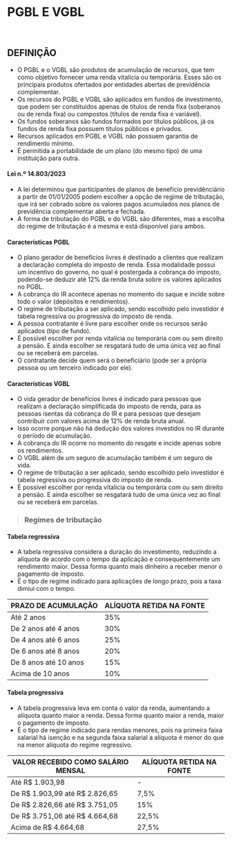 # PGBL E VGBL

<br>

## DEFINIÇÃO
* O PGBL e o VGBL são produtos de acumulação de recursos, que tem como objetivo fornecer uma renda vitalícia ou temporária. Esses são os principais produtos ofertados por entidades abertas de previdência complementar.
* Os recursos do PGBL e VGBL são aplicados em fundos de investimento, que podem ser constituídos apenas de títulos de renda fixa (soberanos ou de renda fixa) ou compostos (títulos de renda fixa e variável).
* Os fundos soberanos são fundos formados por títulos públicos, já os fundos de renda fixa possuem títulos públicos e privados.
* Recursos aplicados em PGBL e VGBL não possuem garantia de rendimento mínimo.
* É permitida a portabilidade de um plano (do mesmo tipo) de uma instituição para outra.

#### Lei n.º 14.803/2023
* A lei determinou que participantes de planos de benefício previdênciário a partir de 01/01/2005 podem escolher a opção de regime de tributação, que irá ser cobrado sobre os valores pagos acumulados nos planos de previdência complementar aberta e fechada.
* A forma de tributação do PGBL e do VGBL são diferentes, mas a escolha do regime de tributação é a mesma e está disponível para ambos.

#### Características PGBL
* O plano gerador de benefícios livres é destinado a clientes que realizam a declaração completa do imposto de renda. Essa modalidade possui um incentivo do governo, no qual é postergada a cobrança do imposto, podendo-se deduzir até 12% da renda bruta sobre os valores aplicados no PGBL.
* A cobrança do IR acontece apenas no momento do saque e incide sobre todo o valor (depósitos e rendimentos).
* O regime de tributação a ser aplicado, sendo escolhido pelo investidor é tabela regressiva ou progressiva do imposto de renda.
* A pessoa contratante é livre para escolher onde os recursos serão aplicados (tipo de fundo).
* É possível escolher por renda vitalícia ou temporária com ou sem direito a pensão. E ainda escolher se resgatará tudo de uma única vez ao final ou se receberá em parcelas.
* O contratante decide quem será o beneficiário (pode ser a própria pessoa ou um terceiro indicado por ele). 

#### Características VGBL 
* O vida gerador de benefícios livres é indicado para pessoas que realizam a declaração simplificada do imposto de renda, para as pessoas isentas da cobrança do IR e para pessoas que desejam contribuir com valores acima de 12% de renda bruta anual.
* Isso ocorre porque não há dedução dos valores investidos no IR durante o período de acumulação.
* A cobrança do IR ocorre no momento do resgate e incide apenas sobre os rendimentos.
* O VGBL além de um seguro de acumulação também é um seguro de vida.
* O regime de tributação a ser aplicado, sendo escolhido pelo investidor é tabela regressiva ou progressiva do imposto de renda.
* É possível escolher por renda vitalícia ou temporária com ou sem direito a pensão. E ainda escolher se resgatará tudo de uma única vez ao final ou se receberá em parcelas.

> ### Regimes de tributação

#### Tabela regressiva
* A tabela regressiva considera a duração do investimento, reduzindo a alíquota de acordo com o tempo da aplicação e consequentemente um rendimento maior. Dessa forma quanto mais dinheiro a receber menor o pagamento de imposto.
* É o tipo de regime indicado para aplicações de longo prazo, pois a taxa dimiui com o tempo.

| PRAZO DE ACUMULAÇÃO   | ALÍQUOTA RETIDA NA FONTE |
| --------------------- | ------------------------ |
| Até 2 anos            | 35%                      |
| De 2 anos até 4 anos  | 30%                      |
| De 4 anos até 6 anos  | 25%                      |
| De 6 anos até 8 anos  | 20%                      |
| De 8 anos até 10 anos | 15%                      |
| Acima de 10 anos      | 10%                      |

#### Tabela progressiva
* A tabela progressiva leva em conta o valor da renda, aumentando a alíquota quanto maior a renda. Dessa forma quanto maior a renda, maior o pagamento de imposto.
* É o tipo de regime indicado para rendas menores, pois na primeira faixa salarial há isenção e na segunda faixa salarial a alíquota é menor do que na menor alíquota do regime regressivo.

| VALOR RECEBIDO COMO SALÁRIO MENSAL | ALÍQUOTA RETIDA NA FONTE |
| ---------------------------------- | ------------------------ |
| Até R$ 1.903,98                    | -                        |
| De R$ 1.903,99 até R$ 2.826,65     | 7,5%                     |
| De R$ 2.826,66 até R$ 3.751,05     | 15%                      |
| De R$ 3.751,06 até R$ 4.664,68     | 22,5%                    |
| Acima de R$ 4.664,68               | 27,5%                    |